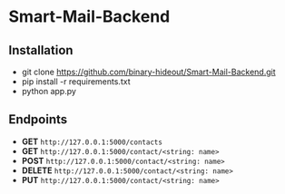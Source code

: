 # Smart-Mail-Backend
## Installation
* git clone https://github.com/binary-hideout/Smart-Mail-Backend.git
* pip install -r requirements.txt
* python app.py
## Endpoints
* **GET** `http://127.0.0.1:5000/contacts`
* **GET** `http://127.0.0.1:5000/contact/<string: name>`
* **POST** `http://127.0.0.1:5000/contact/<string: name>`
* **DELETE** `http://127.0.0.1:5000/contact/<string: name>`
* **PUT** `http://127.0.0.1:5000/contact/<string: name>`